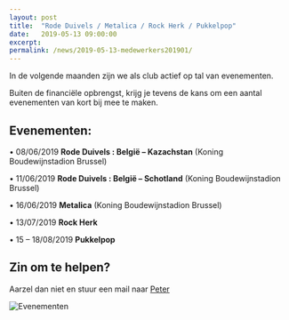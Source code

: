 ```yaml
---
layout: post
title:  "Rode Duivels / Metalica / Rock Herk / Pukkelpop"
date:   2019-05-13 09:00:00
excerpt: 
permalink: /news/2019-05-13-medewerkers201901/
---
```



In de volgende maanden zijn we als club actief op tal van evenementen.

Buiten de financiële opbrengst, krijg je tevens de kans om een aantal evenementen van kort bij mee te maken.

## Evenementen:

•	08/06/2019 	**Rode Duivels : België – Kazachstan** (Koning Boudewijnstadion Brussel) 

•	11/06/2019	**Rode Duivels : België – Schotland** (Koning Boudewijnstadion Brussel)

•	16/06/2019	**Metalica** (Koning Boudewijnstadion Brussel)

•	13/07/2019	**Rock Herk** 

•	15 – 18/08/2019	**Pukkelpop**

## Zin om te helpen?

Aarzel dan niet en stuur een mail naar [Peter](mailto://penningmeester@kbbczolder.be)

![Evenementen](/news/img/biertap.jpg)
